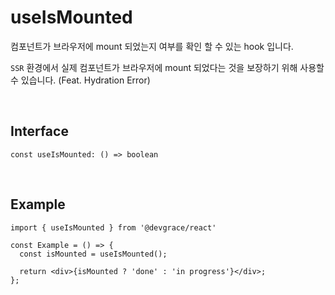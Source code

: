 # useIsMounted
컴포넌트가 브라우저에 mount 되었는지 여부를 확인 할 수 있는 hook 입니다.

`SSR` 환경에서 실제 컴포넌트가 브라우저에 mount 되었다는 것을 보장하기 위해 사용할 수 있습니다. (Feat. Hydration Error)

<br />

## Interface
```tsx
const useIsMounted: () => boolean
```

<br />

## Example

```tsx
import { useIsMounted } from '@devgrace/react'

const Example = () => {
  const isMounted = useIsMounted();

  return <div>{isMounted ? 'done' : 'in progress'}</div>;
};
```